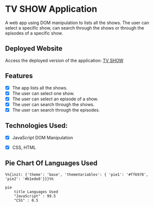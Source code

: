 # TV SHOW Application

A web app using DOM manipulation to lists all the shows.
The user can select a specific show, can search through the shows or through the episodes of a specific show.

## Deployed Website

Access the deployed version of the application: <a href='https://adniyayoussaf-tvshow.netlify.app/'>TV SHOW</a>

## Features

- [x] The app lists all the shows.
- [x] The user can select one show.
- [x] The user can select an episode of a show.
- [x] The user can search through the shows.
- [x] The user can search through the episodes.

## Technologies Used:

- [x] JavaScript DOM Manipulation
- [x] CSS, HTML


## Pie Chart Of Languages Used

```mermaid
%%{init: {'theme': 'base', 'themeVariables': { 'pie1': '#ff6978', 'pie2': '#b1ede8'}}}%%

pie
    title Languages Used
    "JavaScript" : 99.5
    "CSS" : 0.5
    
```
